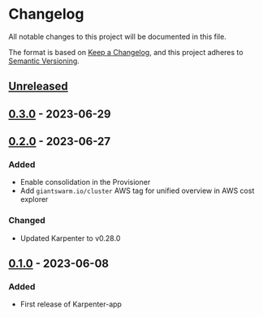 # Changelog

All notable changes to this project will be documented in this file.

The format is based on [Keep a Changelog](https://keepachangelog.com/en/1.0.0/),
and this project adheres to [Semantic Versioning](https://semver.org/spec/v2.0.0.html).

## [Unreleased]

## [0.3.0] - 2023-06-29

## [0.2.0] - 2023-06-27

### Added

- Enable consolidation in the Provisioner
- Add `giantswarm.io/cluster` AWS tag for unified overview in AWS cost explorer

### Changed

- Updated Karpenter to v0.28.0

## [0.1.0] - 2023-06-08

### Added

- First release of Karpenter-app

[Unreleased]: https://github.com/giantswarm/karpenter-app/compare/v0.3.0...HEAD
[0.3.0]: https://github.com/giantswarm/karpenter-app/compare/v0.2.0...v0.3.0
[0.2.0]: https://github.com/giantswarm/karpenter-app/compare/v0.1.0...v0.2.0
[0.1.0]: https://github.com/giantswarm/karpenter-app/compare/v0.0.0...v0.1.0
